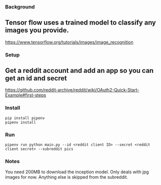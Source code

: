 ### Background
Tensor flow uses a trained model to classify any images you provide.
---
https://www.tensorflow.org/tutorials/images/image_recognition

### Setup
Get a reddit account and add an app so you can get an id and secret
---
https://github.com/reddit-archive/reddit/wiki/OAuth2-Quick-Start-Example#first-steps

### Install
```
pip install pipenv
pipenv install
```

### Run
```
pipenv run python main.py --id <reddit client ID> --secret <reddit client secret> --subreddit pics
```

### Notes
You need 200MB to download the inception model. Only deals with jpg images for now. Anything else is skipped from the subreddit.

